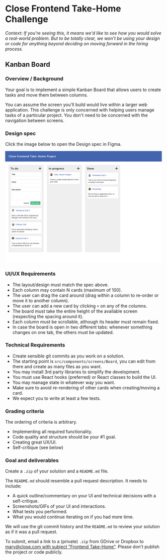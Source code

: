 # Close Frontend Take-Home Challenge

_Context: If you're seeing this, it means we'd like to see how you would solve a real-world problem. But to be totally clear, we won't be using your design or code for anything beyond deciding on moving forward in the hiring process._

## Kanban Board

### Overview / Background

Your goal is to implement a simple Kanban Board that allows users to create tasks and move them between columns.

You can assume the screen you'll build would live within a larger web application. This challenge is only concerned with helping users manage tasks of a particular project. You don't need to be concerned with the navigation between screens.

### Design spec

Click the image below to open the Design spec in Figma.

[![Screenshot](./screenshot.png)](https://www.figma.com/file/tAz0AHV0d4eiUPV0ExihW6/Close-Take-Home)

### UI/UX Requirements

- The layout/design must match the spec above.
- Each column may contain N cards (maximum of 100).
- The user can drag the card around (drag within a column to re-order or move it to another column).
- The user can add a new card by clicking `+` on any of the columns.
- The board must take the entire height of the available screen (respecting the spacing around it).
- Each column must be scrollable, although its header must remain fixed.
- In case the board is open in two different tabs: whenever something changes on one tab, the others must be updated.

### Technical Requirements

- Create sensible git commits as you work on a solution.
- The starting point is `src/components/screens/Board`, you can edit from there and create as many files as you want.
- You may install 3rd party libraries to simplify the development.
- You must use React hooks (preferred) or React classes to build the UI.
- You may manage state in whatever way you want.
- Make sure to avoid re-rendering of other cards when creating/moving a card.
- We expect you to write at least a few tests.

### Grading criteria

The ordering of criteria is arbitrary.

- Implementing all required functionality.
- Code quality and structure should be your #1 goal.
- Creating great UX/UI.
- Self-critique (see below)

### Goal and deliverables

Create a `.zip` of your solution and a `README.md` file.

The `README.md` should resemble a pull request description.
It needs to include:

- A quick outline/commentary on your UI and technical decisions with a self-critique.
- Screenshots/GIFs of your UI and interactions.
- What tests you performed.
- What you would continue iterating on if you had more time.

We will use the git commit history and the `README.md` to review your solution as if it was a pull request.

To submit, email a link to a (private) `.zip` from GDrive or Dropbox to [mary@close.com with subject "Frontend Take-Home"](mailto:mary@close.com?Subject=Frontend%20Take-Home). Please don't publish the project or code publicly.
